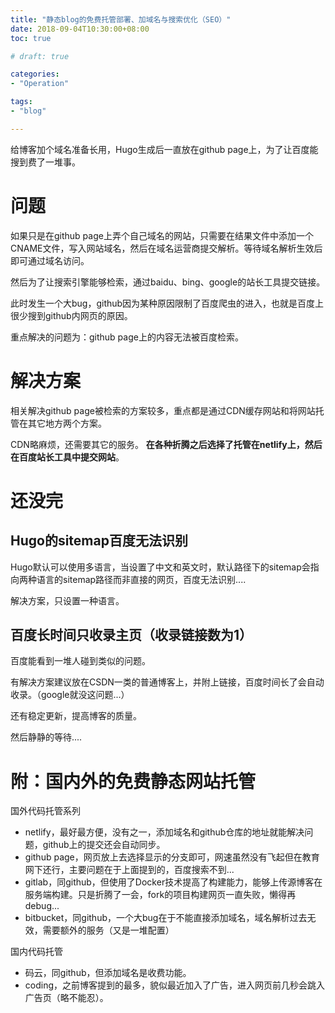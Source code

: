 ```yaml
---
title: "静态blog的免费托管部署、加域名与搜索优化（SEO）"
date: 2018-09-04T10:30:00+08:00
toc: true

# draft: true

categories:
- "Operation"

tags:
- "blog"

---
```


给博客加个域名准备长用，Hugo生成后一直放在github page上，为了让百度能搜到费了一堆事。

# 问题

如果只是在github page上弄个自己域名的网站，只需要在结果文件中添加一个CNAME文件，写入网站域名，然后在域名运营商提交解析。等待域名解析生效后即可通过域名访问。

然后为了让搜索引擎能够检索，通过baidu、bing、google的站长工具提交链接。

此时发生一个大bug，github因为某种原因限制了百度爬虫的进入，也就是百度上很少搜到github内网页的原因。

重点解决的问题为：github page上的内容无法被百度检索。

# 解决方案

相关解决github page被检索的方案较多，重点都是通过CDN缓存网站和将网站托管在其它地方两个方案。

CDN略麻烦，还需要其它的服务。
**在各种折腾之后选择了托管在netlify上，然后在百度站长工具中提交网站**。

# 还没完

## Hugo的sitemap百度无法识别

Hugo默认可以使用多语言，当设置了中文和英文时，默认路径下的sitemap会指向两种语言的sitemap路径而非直接的网页，百度无法识别....

解决方案，只设置一种语言。

## 百度长时间只收录主页（收录链接数为1）

百度能看到一堆人碰到类似的问题。

有解决方案建议放在CSDN一类的普通博客上，并附上链接，百度时间长了会自动收录。（google就没这问题...）

还有稳定更新，提高博客的质量。

然后静静的等待....

# 附：国内外的免费静态网站托管

国外代码托管系列

- netlify，最好最方便，没有之一，添加域名和github仓库的地址就能解决问题，github上的提交还会自动同步。
- github page，网页放上去选择显示的分支即可，网速虽然没有飞起但在教育网下还行，主要问题在于上面提到的，百度搜索不到...
- gitlab，同github，但使用了Docker技术提高了构建能力，能够上传源博客在服务端构建。只是折腾了一会，fork的项目构建网页一直失败，懒得再debug...
- bitbucket，同github，一个大bug在于不能直接添加域名，域名解析过去无效，需要额外的服务（又是一堆配置）

国内代码托管

- 码云，同github，但添加域名是收费功能。
- coding，之前博客提到的最多，貌似最近加入了广告，进入网页前几秒会跳入广告页（略不能忍）。

